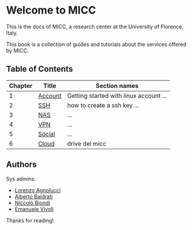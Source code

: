 # Welcome to MICC

This is the docs of MICC, a research center at the University of Florence, Italy. 

This book is a collection of guides and tutorials about the services offered by MICC.


##  Table of Contents

| Chapter | Title | Section names |
| --- | --- | --- |
| 1 | [Account](/sources/1-m4d/1.account.md) | Getting started with linux account ... |
| 2 | [SSH](/sources/1-m4d/2.ssh.md) | how to create a ssh key ... |
| 3 | [NAS](/sources/1-m4d/3.nas.md) | ... |
| 4 | [VPN](/sources/1-m4d/4.vpn.md) | ... |
| 5 | [Social](/sources/1-m4d/5.social.md) | ... |
| 6 | [Cloud](/sources/1-m4d/6.cloud.md) | drive del micc |


## Authors
Sys admins:
- [Lorenzo Agnolucci](https://github.com/LorenzoAgnolucci)
- [Alberto Baldrati](https://www.github.com/ABaldrati)
- [Niccolò Biondi](https://github.com/NiccoBiondi)
- [Emanuele Vivoli](https://www.github.com/emanuelevivoli)

Thanks for reading!